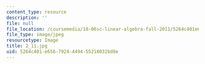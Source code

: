 ```yaml
---
content_type: resource
description: ''
file: null
file_location: /coursemedia/18-06sc-linear-algebra-fall-2011/5264c401e6567924449455218032bd8e_2_11.jpg
file_type: image/jpeg
resourcetype: Image
title: 2_11.jpg
uid: 5264c401-e656-7924-4494-55218032bd8e
---
```

